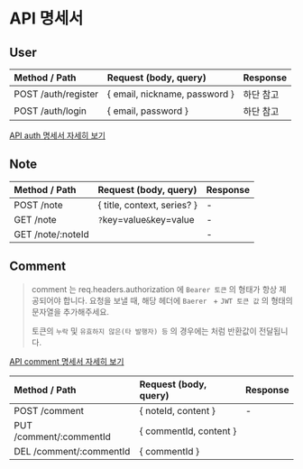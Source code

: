 # API 명세서

## User

| Method / Path         | Request (body, query) | Response |
| :-------------------- | :-------------------- | :------- |
| POST /auth/register   | { email, nickname, password } | 하단 참고 |
| POST /auth/login      | { email, password } | 하단 참고 |

[API auth 명세서 자세히 보기](./API-auth-%EB%AA%85%EC%84%B8%EC%84%9C.md)

## Note

| Method / Path | Request (body, query) | Response |
| :------------ | :-------------------- | :------- |
| POST /note    | { title, context, series? } | - |
| GET /note     | `?`key=value`&`key=value | - |
| GET /note/:noteId |  | - |

## Comment

> comment 는 req.headers.authorization 에 `Bearer 토큰` 의 형태가 항상 제공되어야 합니다.
> 요청을 보낼 때, 해당 헤더에 `Baerer ` + `JWT 토큰 값` 의 형태의 문자열을 추가해주세요.
>
> 토큰의 `누락` 및 `유효하지 않은(타 발행자) 등` 의 경우에는 []() 처럼 반환값이 전달됩니다.

[API comment 명세서 자세히 보기](./API-comment-%EB%AA%85%EC%84%B8%EC%84%9C.md)

| Method / Path            | Request (body, query)  | Response  |
| :----------------------- | :--------------------  | :-------  |
| POST /comment            | { noteId, content }    | -         |
| PUT  /comment/:commentId | { commentId, content } |           |
| DEL  /comment/:commentId | { commentId }          |           | 